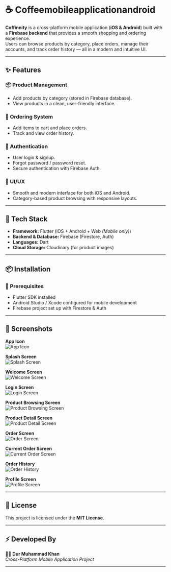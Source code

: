# ☕ Coffeemobileapplicationandroid  

**Coffinnity** is a cross-platform mobile application (**iOS & Android**) built with a **Firebase backend** that provides a smooth shopping and ordering experience.  
Users can browse products by category, place orders, manage their accounts, and track order history — all in a modern and intuitive UI.  

---

## ✨ Features  

### 📦 Product Management  
- Add products by category (stored in Firebase database).  
- View products in a clean, user-friendly interface.  

### 🛒 Ordering System  
- Add items to cart and place orders.  
- Track and view order history.  

### 👤 Authentication  
- User login & signup.  
- Forgot password / password reset.  
- Secure authentication with Firebase Auth.  

### 🎨 UI/UX  
- Smooth and modern interface for both iOS and Android.  
- Category-based product browsing with responsive layouts.  

---

## 🚀 Tech Stack  

- **Framework:** Flutter (iOS + Android + Web *(Mobile only)*)  
- **Backend & Database:** Firebase (Firestore, Auth)  
- **Languages:** Dart  
- **Cloud Storage:** Cloudinary (for product images)  

---

## 📦 Installation  

### 🔹 Prerequisites  
- Flutter SDK installed  
- Android Studio / Xcode configured for mobile development  
- Firebase project set up with Firestore & Auth  

---

## 📸 Screenshots  

**App Icon**  
![App Icon](https://github.com/user-attachments/assets/2e1a91ce-fdad-415e-be1e-71523bb5249b)  

**Splash Screen**  
![Splash Screen](https://github.com/user-attachments/assets/e79ef868-b63d-4de7-b6e9-9205e141b7e7)  

**Welcome Screen**  
![Welcome Screen](https://github.com/user-attachments/assets/55349553-fc2f-47da-92bf-d9b6772ed6d8)  

**Login Screen**  
![Login Screen](https://github.com/user-attachments/assets/4325b550-ac26-43db-8862-d893cf9bc9f1)  

**Product Browsing Screen**  
![Product Browsing Screen](https://github.com/user-attachments/assets/b9ca2a4e-90c3-4b77-a2ff-ee14ffaadc94)  

**Product Detail Screen**  
![Product Detail Screen](https://github.com/user-attachments/assets/094b4c1f-e678-43e8-8e2b-9ccc9ec94968)  

**Order Screen**  
![Order Screen](https://github.com/user-attachments/assets/ba2c42b6-3cff-4203-a23c-36ebe67b285f)  

**Current Order Screen**  
![Current Order Screen](https://github.com/user-attachments/assets/a76e72a2-0711-4cf3-8a2a-30e219dbca46)  

**Order History**  
![Order History](https://github.com/user-attachments/assets/ef05c4b8-3b1e-4930-bb58-40ed12043bb7)  

**Profile Screen**  
![Profile Screen](https://github.com/user-attachments/assets/d399b479-00a3-4d9c-b679-2cd37ad9278c)  

---

## 📜 License  

This project is licensed under the **MIT License**.  

---

## ⚡ Developed By  

👨‍💻 **Dur Muhammad Khan**  
*Cross-Platform Mobile Application Project*  

---
